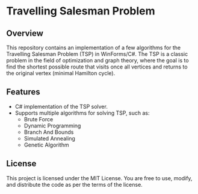 # Travelling Salesman Problem

## Overview

This repository contains an implementation of a few algorithms for the Travelling Salesman Problem (TSP) in WinForms/C#. The TSP is a classic problem in the field of optimization and graph theory, where the goal is to find the shortest possible route that visits once all vertices and returns to the original vertex (minimal Hamilton cycle).

## Features

- C# implementation of the TSP solver.
- Supports multiple algorithms for solving TSP, such as:
  - Brute Force
  - Dynamic Programming
  - Branch And Bounds
  - Simulated Annealing
  - Genetic Algorithm

## License
This project is licensed under the MIT License. You are free to use, modify, and distribute the code as per the terms of the license.
